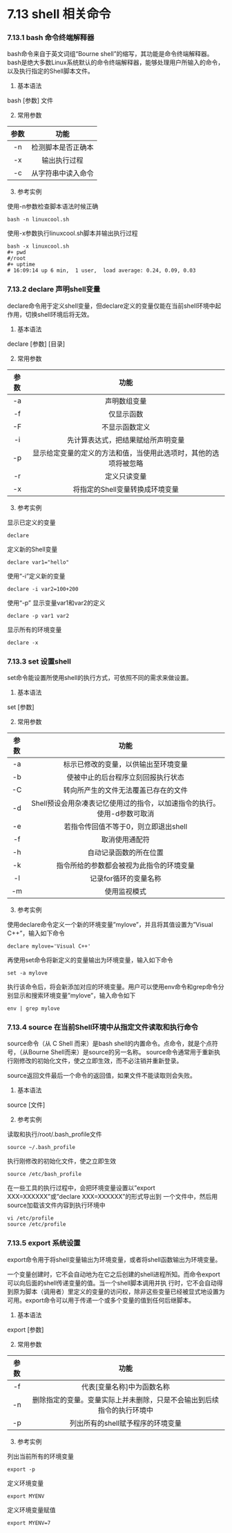 # 7.13 shell 相关命令

### 7.13.1 bash 命令终端解释器

bash命令来自于英文词组“Bourne shell”的缩写，其功能是命令终端解释器。bash是绝大多数Linux系统默认的命令终端解释器，能够处理用户所输入的命令，以及执行指定的Shell脚本文件。

1. 基本语法

bash [参数] 文件

2. 常用参数

| 参数  |    功能     |
|:---:|:---------:|
| -n  | 检测脚本是否正确本 |
| -x  |  输出执行过程   |
| -c  | 从字符串中读入命令 |

3. 参考实例

使用-n参数检查脚本语法时候正确

```shell
bash -n linuxcool.sh
```

使用-x参数执行linuxcool.sh脚本并输出执行过程

```shell
bash -x linuxcool.sh 
#+ pwd
#/root
#+ uptime
# 16:09:14 up 6 min,  1 user,  load average: 0.24, 0.09, 0.03
```

### 7.13.2 declare 声明shell变量

declare命令用于定义shell变量，但declare定义的变量仅能在当前shell环境中起作用，切换shell环境后将无效。

1. 基本语法

declare [参数] [目录]

2. 常用参数

| 参数  |                功能                |
|:---:|:--------------------------------:|
| -a  |              声明数组变量              |
| -f  |              仅显示函数               |
| -F  |             不显示函数定义              |
| -i  |        先计算表达式，把结果赋给所声明变量         |
| -p  | 显示给定变量的定义的方法和值，当使用此选项时，其他的选项将被忽略 |
| -r  |              定义只读变量              |
| -x  |        将指定的Shell变量转换成环境变量        |

3. 参考实例

显示已定义的变量

```shell
declare 
```

定义新的Shell变量

```shell
declare var1="hello"
```

使用“-i”定义新的变量

```shell
declare -i var2=100+200
```

使用“-p” 显示变量var1和var2的定义

```shell
declare -p var1 var2
```

显示所有的环境变量

```shell
declare -x
```

### 7.13.3 set 设置shell

set命令能设置所使用shell的执行方式，可依照不同的需求来做设置。

1. 基本语法

set [参数]

2. 常用参数

| 参数  |                   功能                    |
|:---:|:---------------------------------------:|
| -a  |           标示已修改的变量，以供输出至环境变量            |
| -b  |            使被中止的后台程序立刻回报执行状态            |
| -C  |           转向所产生的文件无法覆盖已存在的文件            |
| -d  | Shell预设会用杂凑表记忆使用过的指令，以加速指令的执行。使用-d参数可取消 |
| -e  |          若指令传回值不等于0，则立即退出shell          |
| -f  |                 取消使用通配符                 |
| -h  |               自动记录函数的所在位置               |
| -k  |          指令所给的参数都会被视为此指令的环境变量           |
| -l  |              记录for循环的变量名称               |
| -m  |                 使用监视模式                  |

3. 参考实例

使用declare命令定义一个新的环境变量”mylove”，并且将其值设置为”Visual C++”，输入如下命令

```shell
declare mylove='Visual C++' 
```

再使用set命令将新定义的变量输出为环境变量，输入如下命令

```shell
set -a mylove  
```

执行该命令后，将会新添加对应的环境变量。用户可以使用env命令和grep命令分别显示和搜索环境变量”mylove”，输入命令如下

```shell
env | grep mylove 
```

### 7.13.4 source 在当前Shell环境中从指定文件读取和执行命令

source命令（从 C Shell 而来）是bash shell的内置命令。点命令，就是个点符号，（从Bourne Shell而来）是source的另一名称。 source命令通常用于重新执行刚修改的初始化文件，使之立即生效，而不必注销并重新登录。

source返回文件最后一个命令的返回值，如果文件不能读取则会失败。

1. 基本语法

source [文件]

2. 参考实例

读取和执行/root/.bash_profile文件

```shell
source ~/.bash_profile
```

执行刚修改的初始化文件，使之立即生效

```shell
source /etc/bash_profile 
```

在一些工具的执行过程中，会把环境变量设置以”export XXX=XXXXXX”或”declare XXX=XXXXXX”的形式导出到 一个文件中，然后用source加载该文件内容到执行环境中

```shell
vi /etc/profile 
source /etc/profile
```

### 7.13.5 export 系统设置

export命令用于将shell变量输出为环境变量，或者将shell函数输出为环境变量。

一个变量创建时，它不会自动地为在它之后创建的shell进程所知。而命令export可以向后面的shell传递变量的值。当一个shell脚本调用并执 行时，它不会自动得到原为脚本（调用者）里定义的变量的访问权，除非这些变量已经被显式地设置为可用。export命令可以用于传递一个或多个变量的值到任何后继脚本。

1. 基本语法

export [参数]

2. 常用参数

| 参数  |                 功能                  |
|:---:|:-----------------------------------:|
| -f  |           代表[变量名称]中为函数名称            |
| -n  | 删除指定的变量。变量实际上并未删除，只是不会输出到后续指令的执行环境中 |
| -p  |         列出所有的shell赋予程序的环境变量         |

3. 参考实例

列出当前所有的环境变量

```shell
export -p
```

定义环境变量

```shell
export MYENV 
```

定义环境变量赋值

```shell
export MYENV=7
```
